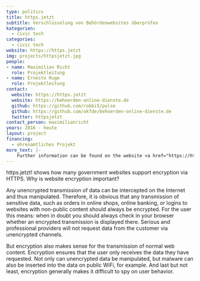 ```yaml
---
type: politics
title: https.jetzt
subtitle: Verschlüsselung von Behördenwebsites überprüfen
kategorien:
  - civic tech
categories:
  - civic tech
website: https://https.jetzt
img: projects/httpsjetzt.jpg
people:
- name: Maximilian Richt
  role: Projektleitung
- name: Ernesto Ruge
  role: Projektleitung
contact:
  website: https://https.jetzt
  website: https://behoerden-online-dienste.de
  github: https://github.com/robbi5/pulse
  github: https://github.com/okfde/behoerden-online-dienste.de
  twitter: httpsjetzt
contact_person: maximilianricht
years: 2016 - heute
layout: project
financing:
  - ehrenamtliches Projekt
more_text: |-
    Further information can be found on the website <a href="https://https.jetzt">https.jetzt</a>.
---
```


https.jetzt! shows how many government websites support encryption via HTTPS. Why is website encryption important?

Any unencrypted transmission of data can be intercepted on the Internet and thus manipulated. Therefore, it is obvious that any transmission of sensitive data, such as orders in online shops, online banking, or logins to websites with non-public content should always be encrypted. For the user this means: when in doubt you should always check in your browser whether an encrypted transmission is displayed there. Serious and professional providers will not request data from the customer via unencrypted channels.

But encryption also makes sense for the transmission of normal web content. Encryption ensures that the user only receives the data they have requested. Not only can unencrypted data be manipulated, but malware can also be inserted into the data on public WiFi, for example. And last but not least, encryption generally makes it difficult to spy on user behavior.
